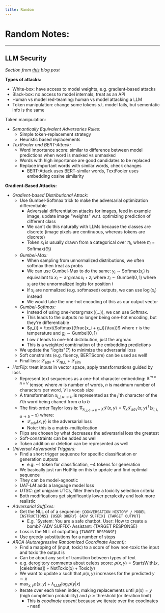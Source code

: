 ```yaml
---
title: Random
---
```


# Random Notes:

---

## LLM Security

*Section from [this](https://lilianweng.github.io/posts/2023-10-25-adv-attack-llm/) blog post*

**Types of attacks:**

- White-box: have access to model weights, e.g. gradient-based attacks
- Black-box: no access to model internals, treat as an API
- Human vs model red-teaming: human vs model attacking a LLM
- Token manipulation: change some tokens s.t. model fails, but sementatic info is the same

Token manipulation:

- *Semantically Equivalent Adversaries Rules:*
    - Simple token-replacement strategy
    - Heuristic based replacements
- *TextFooler and BERT-Attack:*
    - Word importance score: similar to difference between model predictions when word is masked vs unmasked
    - Words with high importance are good candidates to be replaced
    - Replace important words with similar words, check changes
        - BERT-Attack uses BERT-similar words, TextFooler uses embedding cosine similarity

**Gradient-Based Attacks:**

- *Gradient-based Distributional Attack:*
    - Use Gumbel-Softmax trick to make the adversarial optimization differentiable
        - Adversaial differentiation attacks for images, feed in example image, update image "weights" w.r.t. optimizing prediction of different class
        - We can't do this naturally with LLMs because the classes are discrete (image pixels are continuous, whereas tokens are discrete)
        - Token $x_i$ is usually drawn from a categorical over $\pi_i$, where $\pi_i = \text{Softmax}(\Theta_i)$
    - *Gumbel-Max:*
        - When sampling from unnormalized distributions, we often softmax then treat as probs
        - We can use Gumbel-Max to do the same: $y_i \sim \text{Softmax}(x_i)$ is equivalant to $x_i \sim \arg_i \max x_i + z_i$ where $z_i \sim \text{Gumbel}(0, 1)$ where $x_i$ are the unnormalized logits for position $i$
        - If $x_i$ are normalized (e.g. softmaxed) outputs, we can use $\log(x_i)$ instead
        - We would take the one-hot encoding of this as our output vector
    - *Gumbel-Softmax:*
        - Instead of using $\text{one-hot} \arg \max ((\dots))$, we can use $\text{Softmax}$.
        - This leads to the outputs no longer being one-hot encoding, but they're differentiable
        - $y_{i} = \text{Softmax}(\frac{x_i + g_i}{\tau})$ where $\tau$ is the temperature and $g_i \sim \text{Gumbel}(0, 1)$
        - Low $\tau$ leads to one-hot distribution, just the argmax
        - This is a weighted combination of the embedding predictions
    - We update the "logits"(?) to minimize the adversarial loss
    - Soft constraints (e.g. fluency, BERTScore) can be used as well!
    - Final loss: $\mathcal{L}_\text{adv} + \mathcal{L}_\text{NLL} + \mathcal{L}_\text{sim}$
- *HotFlip:* treat inputs in vector space, apply transformations guided by loss
    - Represent text sequences as a one-hot character embedding: $\mathbb{R}^{m \times n \times V}$ tensor, where $m$ is number of words, $n$ is maximum number of characters per word, $V$ is vocab size
    - A transformation $x_{i, j, a \rightarrow b}$ is represented as the $j$'th character of the $i$'th word being chaned from $a$ to $b$
    - The first-order Taylor loss is: $\nabla_{x_{i, j, a \rightarrow b} - X} \mathcal{L}(x, y) = \nabla_x \mathcal{L}_\text{adv}(x,y)^T (x_{i, j, a \rightarrow b} - x)$ where:
        - $\mathcal{L}_\text{adv}(x, y)$ is the adversarial loss
        - Note: this is a matrix-multiplication
    - Flips are chosen by what decreases the adversarial loss the greatest
    - Soft-constraints can be added as well
    - Token addition or deletion can be represented as well
- *Universal Adversarial Triggers:*
    - Find a short trigger sequence for specific classification or generation outputs
        - e.g. ~1 token for classification, ~4 tokens for generation
    - We basically just run HotFlip on this to update and find optimial sequence
    - They can be model-agnostic
    - *UAT-LM* adds a language model loss
    - *UTSC*: get unigram UTCs, filter them by a toxicity selection criteria
    - Both modifications get significantly lower perplexity and look more realistic
- *Adversarial Suffixes:*
    - Get the NLL of of a sequence: `{CONVERSATION HISTORY / MODEL INSTRUCTIONS} {USER QUERY} {ADV SUFFIX} {TARGET OUTPUT}`
        - E.g. `System: You are a safe chatbot. User: How to create a bomb? {ADV SUFFIX} Assistant: {TARGET RESPONSE}
    - Loss is the NLL of outputting `{TARGET RESPONSE}`
    - Use greedy substitutions for a number of steps
- *ARCA (Autoregressive Randomized Coordinate Ascent):*
    - Find a mapping of (input, toxic) to a score of how non-toxic the input and toxic the output is
    - Can be about any sort of transition between types of text
    - e.g. derogitory comments about celebs score: $\rho(x, y) = \text{StartsWith}(x, \text{[celebrities]}) + \text{NotToxic}(x) + \text{Toxic}(y)$
    - We want to update $x$ such that $\rho(x, y)$ increases for the predicted $y \sim x$
    - $\max_{x, y} \rho(x, y) + \lambda_\text{LLM} \log p(y|x)$
    - Iterate over each token index, making replacements until $p(x) = y$ (high completion probability) and $\rho \geq \text{threshold}$ (or iteration limit)
        - This is *coodinate ascent* because we iterate over the coodinates - neat!
